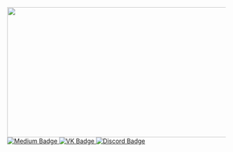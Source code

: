 <div id="header" align="center">
  <img src="https://media.giphy.com/media/3oEdv1GbekAakxXO8g/giphy.gif" height="300" width="900"/>
</div>



<div id="badges">
  <a href="https://medium.com/@themacroeconomicdao">
    <img src="https://img.shields.io/badge/Medium-%20-orange?logo=medium&logoColor=white?style=plastic" alt="Medium Badge"/>
  </a>
  <a href="https://vk.com/superuserfucker">
  <img src="https://img.shields.io/badge/VK-%20-blue?logo=vk&logoColor=white?style=plastic" alt="VK Badge"/>
  </a>
  <a href="https://discord.gg/XuFSY2ESGe">
  <img src="https://img.shields.io/badge/Discord-%20-blue?logo=discord&logoColor=red?style=plastic" alt="Discord Badge"/>
  </a>
</div>
